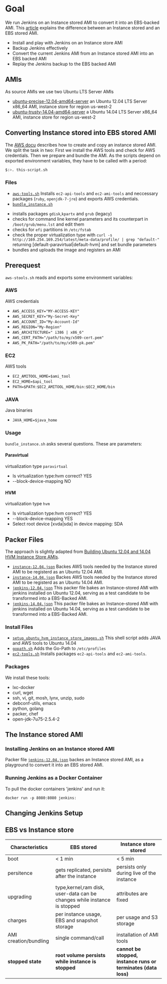 # Goal
We run Jenkins on an Instance stored AMI to convert it into an
EBS-backed AMI.
This [article](http://docs.aws.amazon.com/AWSEC2/latest/UserGuide/ComponentsAMIs.html) explains the difference
between an Instance stored and an EBS stored AMI. 

+ Install and play with Jenkins on an Instance store AMI
+ Backup Jenkins effectively
+ Convert the current Jenkins AMI from an Instance stored AMI into an EBS backed AMI
+ Replay the Jenkins backup to the EBS backed AMI


## AMIs
As source AMIs we use two Ubuntu LTS Server AMIs
 + [ubuntu-precise-12.04-amd64-server](http://thecloudmarket.com/image/ami-a7785897--ubuntu-images-hvm-instance-ubuntu-precise-12-04-amd64-server-20150227) an Ubuntu 12.04 LTS Server x86_64 AMI, instance store for region us-west-2 
 + [ubuntu-trusty-14.04-amd64-server](http://thecloudmarket.com/image/ami-29ebb519--ubuntu-images-hvm-ssd-ubuntu-trusty-14-04-amd64-server-20150123) a Ubuntu 14.04 LTS Server x86_64 AMI, instance store for region us-west-2 

## Converting Instance stored into EBS stored AMI
The [AWS docu]( http://docs.aws.amazon.com/AWSEC2/latest/UserGuide/creating-an-ami-instance-store.htm) 
describes how to create and copy an instance stored AMI. We split the
task in two: First we install the AWS tools and check for AWS
credentials. Then we prepare and bundle the AMI. As the scripts depend on
exported environment variables, they have to be called with a period: 
``` bash
$:>. this-script.sh
```

### Files
 + [`aws-tools.sh`](aws-tools.sh) Installs `ec2-api-tools` and `ec2-ami-tools` and neccessary packages (`ruby`, `openjdk-7-jre`) and exports AWS credentials.
 + [`bundle_instance.sh`](bundle_instance.sh)
  - installs packages `gdisk`,`kpartx` and `grub` (legacy)
  - checks for command line kernel parameters and its counterpart in `/boot/grub/menu.lst` and edit them
  - checks for `efi` partitions in `/etc/fstab`
  - check the proper virtualization type with `curl -s http://169.254.169.254/latest/meta-data/profile/ | grep "default-"` returning [default-paravirtual|default-hvm] and set bundle parameters
  - bundles and uploads the image and registers an AMI

## Prerequest
`aws-stools.sh` reads and exports some environment variables:

### AWS
AWS credentials
 + `AWS_ACCESS_KEY="MY-ACCESS-KEY"`
 + `AWS_SECRET_KEY="My-Secret-Key"`
 + `AWS_ACCOUNT_ID="My-Account-Id"`
 + `AWS_REGION="My-Region"`
 + `AWS_ARCHITECTURE=" i386 | x86_6"`
 + `AWS_CERT_PATH="/path/to/my/x509-cert.pem"`
 + `AWS_PK_PATH="/path/to/my/x509-pk.pem"`

### EC2
AWS tools
 + `EC2_AMITOOL_HOME=$ami_tool`
 + `EC2_HOME=$api_tool`
 + `PATH=$PATH:$EC2_AMITOOL_HOME/bin:$EC2_HOME/bin`

### JAVA
Java binaries
 + `JAVA_HOME=$java_home`

### Usage
`bundle_instance.sh` asks several questions. These are parameters:

#### Paravirtual
virtualization type `paravirtual`
 * Is virtualization type:hvm correct? YES
 * --block-device-mapping NO

#### HVM
virtualization type `hvm`
 * Is virtualization type:hvm correct? YES
 * --block-device-mapping YES
 * Select root device [xvda|sda] in device mapping: SDA

## Packer Files
The approach is slightly adapted from [Building Ubuntu 12.04 and 14.04 HVM Instance Store AMIs](https://github.com/Lumida/packer/wiki/Building-Ubuntu-12.04-and-14.04-HVM-Instance-Store-AMIs).
 + [`instance-12.04.json`](instance-12.04.json)  Backes AWS tools needed by the Instance stored AMI to be registerd as an Ubuntu 12.04 AMI.
 + [`instance-14.04.json`](instance-14.04.json)  Backes AWS tools needed by the Instance stored AMI to be registerd as an Ubuntu 14.04 AMI.
 + [`jenkins-12.04.json`](jenkins-12.04.json) This packer file bakes an Instance-stored AMI with jenkins installed on Ubuntu 12.04, serving as a test candidate to be transformed into a EBS-Backed AMI.
 + [`jenkins-14.04.json`](jenkins-14.04.json) This packer file bakes an Instance-stored AMI with jenkins installed on Ubuntu 14.04, serving as a test candidate to be transformed into a EBS-Backed AMI.

### Install Files
 + [`setup_ubuntu_hvm_instance_store_images.sh`](setup_ubuntu_hvm_instance_store_images.sh) This shell script adds JAVA and AWS tools to Ubuntu 14.04
 + [`gopath.sh`](gopath.sh) Adds the Go-Path to `/etc/profiles`
 + [`ec2-tools.sh`](ec2-tools.sh) Installs packages `ec2-api-tools` and `ec2-ami-tools`.

### Packages
We install these tools:
 + lxc-docker
 + curl, wget
 + ssh, vi, git, mosh, lynx, unzip, sudo
 + debconf-utils, emacs
 + python, golang
 + packer, chef
 + open-jdk-7u75-2.5.4-2 

## The Instance stored AMI

### Installing Jenkins on an Instance stored AMI
Packer file [`jenkins-12.04.json`](jenkins-12.04.json) backes an Instance stored AMI, as a playground to convert it into an EBS stored AMI.


### Running Jenkins as a Docker Container
To pull the docker containers 'jenkins' and run it:
```
docker run -p 8080:8080 jenkins:
```

## Changing Jenkins Setup

## EBS vs Instance store
| Characteristics | EBS stored | Instance store stored |
|---|---|---|
|boot  | < 1 min  | < 5 min   |
|persitence  | gets replicated, persists after the instance  | persists only during live of the instance  |
|upgrading  | type,kernel,ram disk, user-data can be changes while instance is stopped  | attributes are fixed   |
|charges  | per instance usage, EBS and snapshot storage | per usage and S3 storage   |
|AMI creation/bundling  | single command/call  | installation of AMI tools  |
|**stopped state**  | **root volume persists while instance is stopped** |  **cannot be stopped, instance runs or terminates (data loss)**  |

